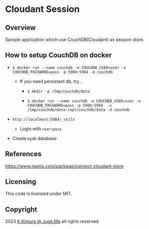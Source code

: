 # Cloudant Session


## Overview

Sample application which use CouchDB(Cloudant) as session store.


## How to setup CouchDB on docker

- `$ docker run --name couchdb -e COUCHDB_USER=user -e COUCHDB_PASSWORD=pass -p 5984:5984 -d couchdb`

  - If you need persistant db, try ..
  
    - `$ mkdir -p /tmp/couchdb/data`
  
    - `$ docker run --name couchdb -e COUCHDB_USER=user -e COUCHDB_PASSWORD=pass -p 5984:5984  -v /tmp/couchdb/data:/opt/couchdb/data -d couchdb`

- `http://localhost:5984/_utils`

  - Login with `user`:`pass`

- Create `mydb` database


## References

https://www.npmjs.com/package/connect-cloudant-store


## Licensing

This code is licensed under MIT.


## Copyright

2023  [K.Kimura @ Juge.Me](https://github.com/dotnsf) all rights reserved.
